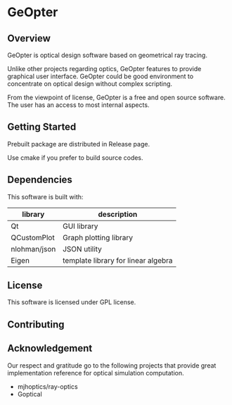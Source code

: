 # GeOpter

## Overview
GeOpter is optical design software based on geometrical ray tracing.

Unlike other projects regarding optics, GeOpter features to provide graphical user interface.  GeOpter could be good environment to concentrate on optical design without complex scripting.

From the viewpoint of license, GeOpter is a free and open source software.  The user has an access to most internal aspects.

## Getting Started
Prebuilt package are distributed in Release page.

Use cmake if you prefer to build source codes.

## Dependencies
This software is built with:

|library|description|
|---|---|
|Qt|GUI library|
|QCustomPlot|Graph plotting library |
|nlohman/json|JSON utility|
|Eigen|template library for linear algebra|


## License
This software is licensed under GPL license.

## Contributing


## Acknowledgement
Our respect and gratitude go to the following projects that provide great implementation reference for optical simulation computation.

- mjhoptics/ray-optics
- Goptical
